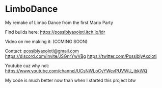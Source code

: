 # LimboDance
My remake of Limbo Dance from the first Mario Party

Find builds here: https://possiblyaxolotl.itch.io/ldr

Video on me making it: (COMING SOON)

Contact: possiblyaxolotl@gmail.com https://discord.com/invite/JSGnrYwVBg https://twitter.com/PossiblyAxolotl

Youtube cuz why not: https://www.youtube.com/channel/UCsNWLoCyYWevPUVWU_jbkWQ

My code is much better now than when I started this project btw
